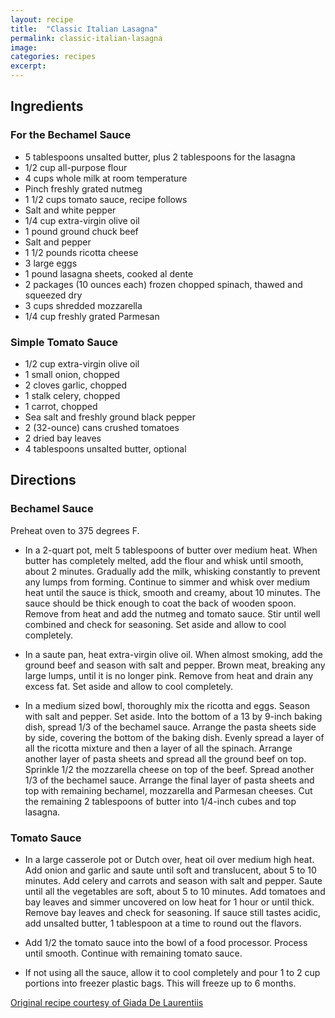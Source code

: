 ```yaml
---
layout: recipe
title:  "Classic Italian Lasagna"
permalink: classic-italian-lasagna
image:
categories: recipes
excerpt:
---
```




## Ingredients

### For the Bechamel Sauce
* 5 tablespoons unsalted butter, plus 2 tablespoons for the lasagna
* 1/2 cup all-purpose flour
* 4 cups whole milk at room temperature
* Pinch freshly grated nutmeg
* 1 1/2 cups tomato sauce, recipe follows
* Salt and white pepper
* 1/4 cup extra-virgin olive oil
* 1 pound ground chuck beef
* Salt and pepper
* 1 1/2 pounds ricotta cheese
* 3 large eggs
* 1 pound lasagna sheets, cooked al dente
* 2 packages (10 ounces each) frozen chopped spinach, thawed and squeezed dry
* 3 cups shredded mozzarella
* 1/4 cup freshly grated Parmesan

### Simple Tomato Sauce
* 1/2 cup extra-virgin olive oil
* 1 small onion, chopped
* 2 cloves garlic, chopped
* 1 stalk celery, chopped
* 1 carrot, chopped
* Sea salt and freshly ground black pepper
* 2 (32-ounce) cans crushed tomatoes
* 2 dried bay leaves
* 4 tablespoons unsalted butter, optional

## Directions

### Bechamel Sauce
Preheat oven to 375 degrees F.

* In a 2-quart pot, melt 5 tablespoons of butter over medium heat. When butter has completely melted, add the flour and whisk until smooth, about 2 minutes. Gradually add the milk, whisking constantly to prevent any lumps from forming. Continue to simmer and whisk over medium heat until the sauce is thick, smooth and creamy, about 10 minutes. The sauce should be thick enough to coat the back of wooden spoon. Remove from heat and add the nutmeg and tomato sauce. Stir until well combined and check for seasoning. Set aside and allow to cool completely.

* In a saute pan, heat extra-virgin olive oil. When almost smoking, add the ground beef and season with salt and pepper. Brown meat, breaking any large lumps, until it is no longer pink. Remove from heat and drain any excess fat. Set aside and allow to cool completely.

* In a medium sized bowl, thoroughly mix the ricotta and eggs. Season with salt and pepper. Set aside.
Into the bottom of a 13 by 9-inch baking dish, spread 1/3 of the bechamel sauce. Arrange the pasta sheets side by side, covering the bottom of the baking dish. Evenly spread a layer of all the ricotta mixture and then a layer of all the spinach. Arrange another layer of pasta sheets and spread all the ground beef on top. Sprinkle 1/2 the mozzarella cheese on top of the beef. Spread another 1/3 of the bechamel sauce. Arrange the final layer of pasta sheets and top with remaining bechamel, mozzarella and Parmesan cheeses. Cut the remaining 2 tablespoons of butter into 1/4-inch cubes and top lasagna.

### Tomato Sauce
* In a large casserole pot or Dutch over, heat oil over medium high heat. Add onion and garlic and saute until soft and translucent, about 5 to 10 minutes. Add celery and carrots and season with salt and pepper. Saute until all the vegetables are soft, about 5 to 10 minutes. Add tomatoes and bay leaves and simmer uncovered on low heat for 1 hour or until thick. Remove bay leaves and check for seasoning. If sauce still tastes acidic, add unsalted butter, 1 tablespoon at a time to round out the flavors.

* Add 1/2 the tomato sauce into the bowl of a food processor. Process until smooth. Continue with remaining tomato sauce.

* If not using all the sauce, allow it to cool completely and pour 1 to 2 cup portions into freezer plastic bags. This will freeze up to 6 months.

[Original recipe courtesy of Giada De Laurentiis](http://www.foodnetwork.com/recipes/giada-de-laurentiis/classic-italian-lasagna-recipe.html?oc=linkback)
